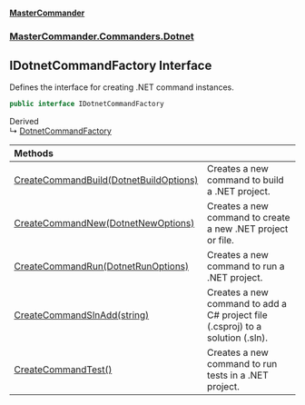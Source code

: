 #### [MasterCommander](MasterCommander.md 'MasterCommander')
### [MasterCommander.Commanders.Dotnet](MasterCommander.Commanders.Dotnet.md 'MasterCommander.Commanders.Dotnet')

## IDotnetCommandFactory Interface

Defines the interface for creating .NET command instances.

```csharp
public interface IDotnetCommandFactory
```

Derived  
&#8627; [DotnetCommandFactory](DotnetCommandFactory.md 'MasterCommander.Commanders.Dotnet.DotnetCommandFactory')

| Methods | |
| :--- | :--- |
| [CreateCommandBuild(DotnetBuildOptions)](IDotnetCommandFactory.CreateCommandBuild(DotnetBuildOptions).md 'MasterCommander.Commanders.Dotnet.IDotnetCommandFactory.CreateCommandBuild(MasterCommander.Commanders.Dotnet.CmdBuild.DotnetBuildOptions)') | Creates a new command to build a .NET project. |
| [CreateCommandNew(DotnetNewOptions)](IDotnetCommandFactory.CreateCommandNew(DotnetNewOptions).md 'MasterCommander.Commanders.Dotnet.IDotnetCommandFactory.CreateCommandNew(MasterCommander.Commanders.Dotnet.CmdNew.Options.DotnetNewOptions)') | Creates a new command to create a new .NET project or file. |
| [CreateCommandRun(DotnetRunOptions)](IDotnetCommandFactory.CreateCommandRun(DotnetRunOptions).md 'MasterCommander.Commanders.Dotnet.IDotnetCommandFactory.CreateCommandRun(MasterCommander.Commanders.Dotnet.CmdRun.DotnetRunOptions)') | Creates a new command to run a .NET project. |
| [CreateCommandSlnAdd(string)](IDotnetCommandFactory.CreateCommandSlnAdd(string).md 'MasterCommander.Commanders.Dotnet.IDotnetCommandFactory.CreateCommandSlnAdd(string)') | Creates a new command to add a C# project file (.csproj) to a solution (.sln). |
| [CreateCommandTest()](IDotnetCommandFactory.CreateCommandTest().md 'MasterCommander.Commanders.Dotnet.IDotnetCommandFactory.CreateCommandTest()') | Creates a new command to run tests in a .NET project. |
